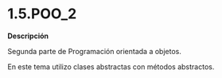 # 1.5.POO_2
**Descripción**

Segunda parte de Programación orientada a objetos.

En este tema utilizo clases abstractas con métodos abstractos.


